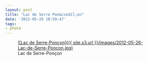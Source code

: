 ```yaml
---
layout: post
title: "Lac de Serre Pon&ccedil;on"
date: '2012-05-29 10:59:47'
tags:
- photo
---
```



<figure>
  <a href="{{ site.s3.url }}/images/2012-05-26-Lac-de-Serre-Poncon.jpg" rel="lightbox" title="Lac de Serre-Pon&ccedil;on">
  ![Lac de Serre-Pon&ccedil;on]({{ site.s3.url }}/images/2012-05-26-Lac-de-Serre-Poncon.jpg)
  </a>
  <figcaption>Lac de Serre-Pon&ccedil;on</figcaption>
</figure>


